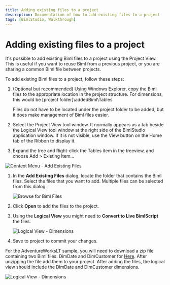 ```yaml
---
title: Adding existing files to a project
description: Documentation of how to add existing files to a project
tags: [BimlStudio, Walkthrough]
---
```

# Adding existing files to a project

It's possible to add existing Biml files to a project using the Project View. This is useful if you want to reuse Biml from a previous project, or you are sharing a common Biml file between projects.

To add existing Biml files to a project, follow these steps:

1. (Optional but recommended) Using Windows Explorer, copy the Biml files to the appropriate location in the project structure. For dimensions, this would be [project folder]\addedBiml\Tables

    Files do not have to be located under the project folder to be added, but it does make management of Biml files easier.

1. Select the Project View tool window. It normally appears as a tab beside the Logical View tool window at the right side of the BimlStudio application window. If it is not visible, use the View button on the Home tab of the Ribbon to display it.

1. Expand the tree and Right-click the Tables item in the treeview, and choose Add > Existing Item...

![Context Menu - Add Existing Files](https://varigencecom.blob.core.windows.net/images-mistdocumentation/009_Step03.png)

1. In the **Add Existing Files** dialog, locate the folder that contains the Biml files. Select the files that you want to add. Multiple files can be selected from this dialog.

    ![Browse for Biml Files](https://varigencecom.blob.core.windows.net/images-mistdocumentation/009_Step04.png)

1. Click **Open** to add the files to the project.

1. Using the **Logical View** you might need to **Convert to Live BimlScript** the files.

    ![Logical View - Dimensions](https://varigencecom.blob.core.windows.net/images-mistdocumentation/008_Step01.png)

1. Save to project to commit your changes.

For the AdventureWorksLT sample, you will need to download a zip file containing two Biml files: DimDate and DimCustomer for [Here](https://varigence.com/downloads/walkthrough_addexistingfiles.zip). After unzipping the file add them to your project. After adding the files, the logical view should include the DimDate and DimCustomer dimensions.

![Logical View - Dimensions](https://varigencecom.blob.core.windows.net/images-mistdocumentation/008_Step02.png)
